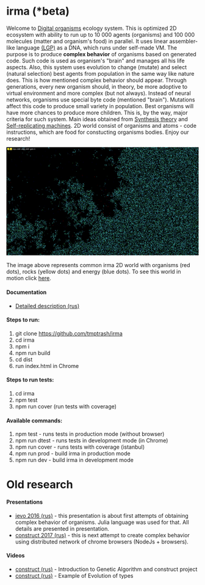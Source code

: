 # irma (*beta)
Welcome to [Digital organisms](https://en.wikipedia.org/wiki/Digital_organism) ecology system. This is optimized 2D ecosystem with ability to run up to 10 000 agents (organisms) and 100 000 molecules (matter and organism's food) in parallel. It uses linear assembler-like language [(LGP)](https://en.wikipedia.org/wiki/Linear_genetic_programming) as a DNA, which runs under self-made VM. The purpose is to produce **complex behavior** of organisms based on generated code. Such code is used as organism's "brain" and manages all his life aspects. Also, this system uses evolution to change (mutate) and select (natural selection) best agents from population in the same way like nature does. This is how mentioned complex behavior should appear. Through generations, every new organism should, in theory, be more adoptive to virtual environment and more complex (but not always). Instead of neural networks, organisms use special byte code (mentioned "brain"). Mutations affect this code to produce small variety in population. Best organisms will have more chances to produce more children. This is, by the way, major criteria for such system. Main ideas obtained from [Synthesis theory](https://en.wikipedia.org/wiki/Modern_synthesis_(20th_century)) and [Self-replicating machines](https://en.wikipedia.org/wiki/Self-replicating_machine). 2D world consist of organisms and atoms - code instructions, which are food for constucting organisms bodies. Enjoy our research!

![irma](https://github.com/tmptrash/irma/raw/dots-as-commands/images/irma.png)

The image above represents common irma 2D world with organisms (red dots), rocks (yellow dots) and energy (blue dots). To see this world in motion click [here](https://www.youtube.com/watch?v=28hzh-BUzbQ).
#### Documentation
- [Detailed description (rus)](https://docs.google.com/document/d/1qTz61YHFw17TLQeiHPI_xKHCWmP0st1fFukv4d9k460)

#### Steps to run:
1. git clone https://github.com/tmptrash/irma
2. cd irma
3. npm i
4. npm run build
5. cd dist
6. run index.html in Chrome

#### Steps to run tests:
1. cd irma
2. npm test
3. npm run cover (run tests with coverage)

#### Available commands:
1. npm test      - runs tests in production mode (without browser)
2. npm run dtest - runs tests in development mode (in Chrome)
3. npm run cover - runs tests with coverage (istanbul)
4. npm run prod  - build irma in production mode
4. npm run dev   - build irma in development mode

# Old research
#### Presentations
- [jevo 2016 (rus)](https://www.youtube.com/watch?v=tF77s_4RA08) - this presentation is about first attempts of obtaining complex behavior of organisms. Julia language was used for that. All details are presented in presentation.
- [construct 2017 (rus)](https://www.youtube.com/watch?v=9ykr9KzcKq) - this is next attempt to create complex behavior using distributed network of chrome browsers (NodeJs + browsers).

#### Videos
- [construct (rus)](https://www.youtube.com/watch?v=cfgcEVQ5A-A) - Introduction to Genetic Algorithm and construct project
- [construct (rus)](https://www.youtube.com/watch?v=28hzh-BUzbQ) - Example of Evolution of types
